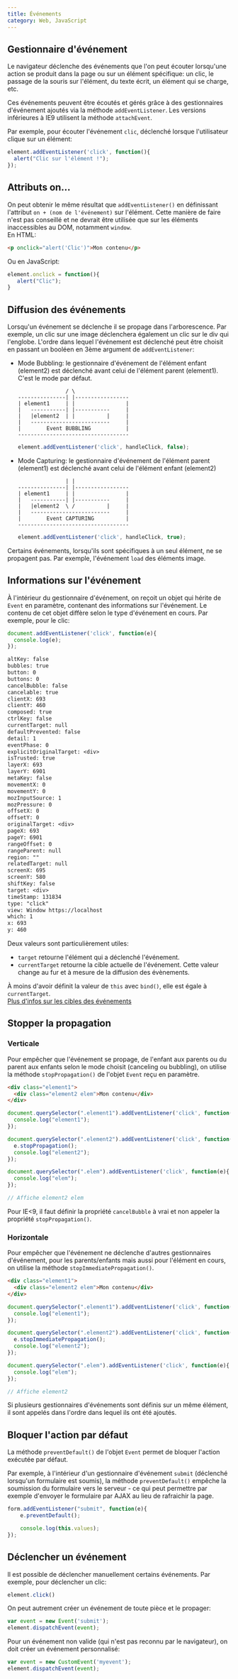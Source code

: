 ```yaml
---
title: Événements
category: Web, JavaScript
---
```


## Gestionnaire d'événement

Le navigateur déclenche des événements que l'on peut écouter lorsqu'une action se produit dans la page ou sur un élément spécifique: un clic, le passage de la souris sur l'élément, du texte écrit, un élément qui se charge, etc.

Ces événements peuvent être écoutés et gérés grâce à des gestionnaires d'événement ajoutés via la méthode `addEventListener`. Les versions inférieures à IE9 utilisent la méthode `attachEvent`.

Par exemple, pour écouter l'événement `clic`, déclenché lorsque l'utilisateur clique sur un élément:

``` js
element.addEventListener('click', function(){
  alert("Clic sur l'élément !");
});
```

## Attributs on...

On peut obtenir le même résultat que `addEventListener()` en définissant l'attribut `on + (nom de l'événement)` sur l'élément. 
Cette manière de faire n'est pas conseillé et ne devrait être utilisée que sur les éléments inaccessibles au DOM, notamment `window`.  
En HTML:

``` html
<p onclick="alert('Clic')">Mon contenu</p>
```

Ou en JavaScript:

``` js
element.onclick = function(){
   alert("Clic");
}
```

## Diffusion des événements

Lorsqu'un événement se déclenche il se propage dans l'arborescence. Par exemple, un clic sur une image déclenchera également un clic sur le div qui l'englobe. L'ordre dans lequel l'événement est déclenché peut être choisit en passant un booléen en 3ème argument de `addEventListener`:

* Mode Bubbling: le gestionnaire d'événement de l'élément enfant (element2) est déclenché avant celui de l'élément parent (element1). C'est le mode par défaut.

                     / \
      ---------------| |-----------------
      | element1     | |                |
      |   -----------| |-----------     |
      |   |element2  | |          |     |
      |   -------------------------     |
      |        Event BUBBLING           |
      -----------------------------------

  ``` js
  element.addEventListener('click', handleClick, false);
  ```

* Mode Capturing: le gestionnaire d'événement de l'élément parent (element1) est déclenché avant celui de l'élément enfant (element2)

                     | |
      ---------------| |-----------------
      | element1     | |                |
      |   -----------| |-----------     |
      |   |element2  \ /          |     |
      |   -------------------------     |
      |        Event CAPTURING          |
      -----------------------------------

  ``` js
  element.addEventListener('click', handleClick, true);
  ```

Certains événements, lorsqu'ils sont spécifiques à un seul élément, ne se propagent pas. Par exemple, l'événement `load` des éléments image.

## Informations sur l'événement

À l'intérieur du gestionnaire d'événement, on reçoit un objet qui hérite de `Event` en paramètre, contenant des informations sur l'événement. Le contenu de cet objet diffère selon le type d'événement en cours. Par exemple, pour le clic:

``` js
document.addEventListener('click', function(e){
  console.log(e);
});
```

``` txt
altKey: false
bubbles: true
button: 0
buttons: 0
cancelBubble: false
cancelable: true
clientX: 693
clientY: 460
composed: true
ctrlKey: false
currentTarget: null
defaultPrevented: false
detail: 1
eventPhase: 0
explicitOriginalTarget: <div>
isTrusted: true
layerX: 693
layerY: 6901
metaKey: false
movementX: 0
movementY: 0
mozInputSource: 1
mozPressure: 0
offsetX: 0
offsetY: 0
originalTarget: <div>
pageX: 693
pageY: 6901
rangeOffset: 0
rangeParent: null
region: ""
relatedTarget: null
screenX: 695
screenY: 580
shiftKey: false
target: <div>
timeStamp: 131834
type: "click"
view: Window https://localhost
which: 1
x: 693
y: 460
```

Deux valeurs sont particulièrement utiles:
* `target` retourne l'élément qui a déclenché l'événement.
* `currentTarget` retourne la cible actuelle de l'événement. Cette valeur change au fur et à mesure de la diffusion des évènements.

À moins d'avoir définit la valeur de `this` avec `bind()`, elle est égale à `currentTarget`.  
[Plus d'infos sur les cibles des événements](https://developer.mozilla.org/fr/docs/Web/API/Event/Comparaison_des_cibles_d_%C3%A9v%C3%A8nements)

## Stopper la propagation

### Verticale

Pour empêcher que l'événement se propage, de l'enfant aux parents ou du parent aux enfants selon le mode choisit (canceling ou bubbling), on utilise la méthode `stopPropagation()` de l'objet `Event` reçu en paramètre.

``` html
<div class="element1">
  <div class="element2 elem">Mon contenu</div>
</div>
```

``` js
document.querySelector(".element1").addEventListener('click', function(e){
  console.log("element1");
});

document.querySelector(".element2").addEventListener('click', function(e){
  e.stopPropagation();
  console.log("element2");
});

document.querySelector(".elem").addEventListener('click', function(e){
  console.log("elem");
});

// Affiche element2 elem
```

Pour IE<9, il faut définir la propriété `cancelBubble` à vrai et non appeler la propriété `stopPropagation()`.

### Horizontale

Pour empêcher que l'événement ne déclenche d'autres gestionnaires d'événement, pour les parents/enfants mais aussi pour l'élément en cours, on utilise la méthode `stopImmediatePropagation()`.

``` html
<div class="element1">
  <div class="element2 elem">Mon contenu</div>
</div>
```

``` js
document.querySelector(".element1").addEventListener('click', function(e){
  console.log("element1");
});

document.querySelector(".element2").addEventListener('click', function(e){
  e.stopImmediatePropagation();
  console.log("element2");
});

document.querySelector(".elem").addEventListener('click', function(e){
  console.log("elem");
});

// Affiche element2
```

Si plusieurs gestionnaires d'événements sont définis sur un même élément, il sont appelés dans l'ordre dans lequel ils ont été ajoutés.

## Bloquer l'action par défaut

La méthode `preventDefault()` de l'objet `Event` permet de bloquer l'action exécutée par défaut.

Par exemple, à l'intérieur d'un gestionnaire d'événement `submit` (déclenché lorsqu'un formulaire est soumis), la méthode `preventDefault()` empêche la soumission du formulaire vers le serveur - ce qui peut permettre par exemple d'envoyer le formulaire par AJAX au lieu de rafraichir la page.

``` js
form.addEventListener("submit", function(e){
    e.preventDefault();

    console.log(this.values);
});
```

## Déclencher un événement

Il est possible de déclencher manuellement certains événements. Par exemple, pour déclencher un clic:

``` js
element.click()
```

On peut autrement créer un événement de toute pièce et le propager:

``` js
var event = new Event('submit');
element.dispatchEvent(event);
```

Pour un événement non valide (qui n'est pas reconnu par le navigateur), on doit créer un événement personnalisé:

``` js
var event = new CustomEvent('myevent');
element.dispatchEvent(event);
```
